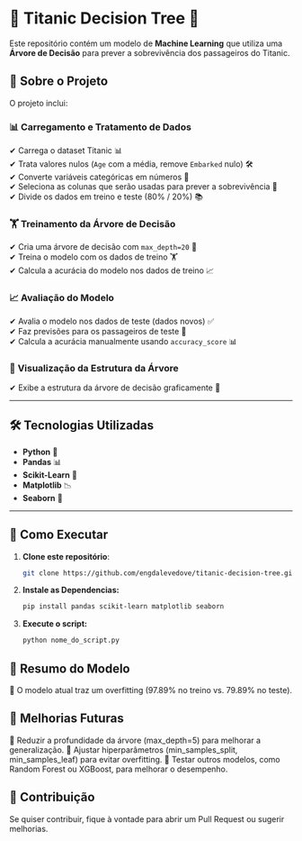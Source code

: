 # 🚢 Titanic Decision Tree 🌳

Este repositório contém um modelo de **Machine Learning** que utiliza uma **Árvore de Decisão** para prever a sobrevivência dos passageiros do Titanic.

## 📌 Sobre o Projeto
O projeto inclui:

### 📊 **Carregamento e Tratamento de Dados**
✔ Carrega o dataset Titanic 📊  
✔ Trata valores nulos (`Age` com a média, remove `Embarked` nulo) 🛠  
✔ Converte variáveis categóricas em números 🔢  
✔ Seleciona as colunas que serão usadas para prever a sobrevivência 🎯  
✔ Divide os dados em treino e teste (80% / 20%) 📚  

### 🏋️ **Treinamento da Árvore de Decisão**
✔ Cria uma árvore de decisão com `max_depth=20` 🌳  
✔ Treina o modelo com os dados de treino 🏋️  
✔ Calcula a acurácia do modelo nos dados de treino 📈  

### 📈 **Avaliação do Modelo**
✔ Avalia o modelo nos dados de teste (dados novos) ✅  
✔ Faz previsões para os passageiros de teste 🤖  
✔ Calcula a acurácia manualmente usando `accuracy_score` 📊  

### 🌲 **Visualização da Estrutura da Árvore**
✔ Exibe a estrutura da árvore de decisão graficamente 🌲  

---

## 🛠 Tecnologias Utilizadas
- **Python** 🐍
- **Pandas** 📊
- **Scikit-Learn** 🤖
- **Matplotlib** 📉
- **Seaborn** 🎨

---

## 🚀 Como Executar

1. **Clone este repositório**:
   ```bash
   git clone https://github.com/engdalevedove/titanic-decision-tree.git

2. **Instale as Dependencias:**
   ```bash
   pip install pandas scikit-learn matplotlib seaborn

3. **Execute o script:**
   ```bash
   python nome_do_script.py

## 📌 Resumo do Modelo 
🔹 O modelo atual traz um overfitting (97.89% no treino vs. 79.89% no teste).

## 🚀 Melhorias Futuras
🔹 Reduzir a profundidade da árvore (max_depth=5) para melhorar a generalização.
🔹 Ajustar hiperparâmetros (min_samples_split, min_samples_leaf) para evitar overfitting.
🔹 Testar outros modelos, como Random Forest ou XGBoost, para melhorar o desempenho.

##  🎯 Contribuição
Se quiser contribuir, fique à vontade para abrir um Pull Request ou sugerir melhorias. 



